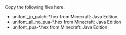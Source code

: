 Copy the following files here:
- unifont_jp_patch-*.hex from Minecraft: Java Edition
- unifont_all_no_pua-*.hex from Minecraft: Java Edition
- unifont_pua-*.hex from Minecraft: Java Edition
